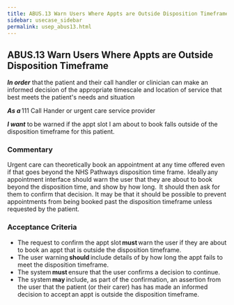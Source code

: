 ```yaml
---
title: ABUS.13 Warn Users Where Appts are Outside Disposition Timeframe 
sidebar: usecase_sidebar
permalink: usep_abus13.html
---
```


## ABUS.13 Warn Users Where Appts are Outside Disposition Timeframe 
**_In order_** that the patient and their call handler or clinician can make an informed decision of the appropriate timescale and location of service that best meets the patient's needs and situation 

**_As a_** 111 Call Hander or urgent care service provider 

**_I want_** to be warned if the appt slot I am about to book falls outside of the disposition timeframe for this patient. 

### Commentary 
Urgent care can theoretically book an appointment at any time offered even if that goes beyond the NHS Pathways disposition time frame.  Ideally any appointment interface should warn the user that they are about to book beyond the disposition time, and show by how long.  It should then ask for them to confirm that decision. It may be that it should be possible to prevent appointments from being booked past the disposition timeframe unless requested by the patient. 

### Acceptance Criteria 
* The request to confirm the appt slot **must** warn the user if they are about to book an appt that is outside the disposition timeframe. 
* The user warning **should** include details of by how long the appt fails to meet the disposition timeframe. 
* The system **must** ensure that the user confirms a decision to continue. 
* The system **may** include, as part of the confirmation, an assertion from the user that the patient (or their carer) has has made an informed decision to accept an appt is outside the disposition timeframe. 
